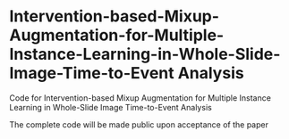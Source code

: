 # Intervention-based-Mixup-Augmentation-for-Multiple-Instance-Learning-in-Whole-Slide-Image-Time-to-Event Analysis
Code for Intervention-based Mixup Augmentation for Multiple Instance Learning in Whole-Slide Image Time-to-Event Analysis

The complete code will be made public upon acceptance of the paper

